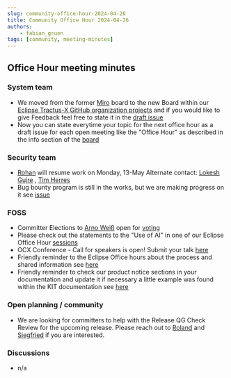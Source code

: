 ```yaml
---
slug: community-office-hour-2024-04-26
title: Community Office Hour 2024-04-26
authors:
    - fabian_gruen
tags: [community, meeting-minutes]
---
```


## Office Hour meeting minutes

### System team

- We moved from the former [Miro](https://miro.com/app/board/uXjVOEDsHAI=/) board to the new Board within our [Eclipse Tractus-X GitHub organization projects](https://github.com/orgs/eclipse-tractusx/projects/61) and if you would like to give Feedback feel free to state it in the [draft issue](https://github.com/orgs/eclipse-tractusx/projects/61/views/1?pane=issue&itemId=61096455)
- Now you can state everytime your topic for the next office hour as a draft issue for each open meeting like the "Office Hour" as described in the info section of the [board](https://github.com/orgs/eclipse-tractusx/projects/61?pane=info)

### Security team

- [Rohan](https://github.com/RoKrish14) will resume work on Monday, 13-May Alternate contact: [Lokesh Gujre](https://github.com/ZFLokesh) , [Tim Herres](https://github.com/BANANAS1337)
- Bug bounty program is still in the works, but we are making progress on it see [issue](https://github.com/orgs/eclipse-tractusx/projects/61?pane=issue&itemId=61110062)

### FOSS

- Committer Elections to [Arno Weiß](https://github.com/arnoweiss)  open for [voting](https://projects.eclipse.org/projects/automotive.tractusx/elections/election-arno-wei%C3%9F-committer-eclipse-tractus-x)
- Please check out the statements to the "Use of AI" in one of our Eclipse Office Hour [sessions](https://www.eclipse.org/projects/calendar/#2024-04-11)
- OCX Conference - Call for speakers is open! Submit your talk [here](https://ocx.eclipse.org/2024/cfp)
- Friendly reminder to the Eclipse Office hours about the process and shared information see [here](https://github.com/orgs/eclipse-tractusx/projects/61/views/1?pane=issue&itemId=61090283)
- Friendly reminder to check our product notice sections in your documentation and update it if necessary a little example was found within the KIT documentation see [here](https://github.com/orgs/eclipse-tractusx/projects/61/views/1?pane=issue&itemId=61092600)

### Open planning / community

- We are looking for committers to help with the Release QG Check Review for the upcoming release. Please reach out to [Roland](https://github.com/RolaH1t) and [Siegfried](https://github.com/Siegfriedk) if you are interested.

### Discussions

- n/a
